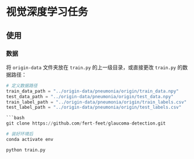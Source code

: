 # 视觉深度学习任务
## 使用
### 数据
将 `origin-data` 文件夹放在 `train.py` 的上一级目录，或直接更改 `train.py` 的数据路径：
``` python
# 定义数据路径
train_data_path = "../origin-data/pneumonia/origin/train_data.npy"
test_data_path = "../origin-data/pneumonia/origin/test_data.npy"
train_label_path = "../origin-data/pneumonia/origin/train_labels.csv"
test_label_path = "../origin-data/pneumonia/origin/test_labels.csv"

```bash
git clone https://github.com/fert-feet/glaucoma-detection.git

# 装好环境后
conda activate env

python train.py
```

